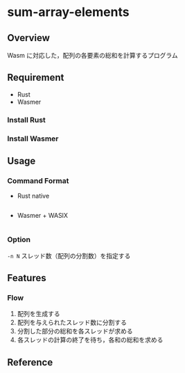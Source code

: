 # sum-array-elements

## Overview
Wasm に対応した，配列の各要素の総和を計算するプログラム


## Requirement
+ Rust
+ Wasmer

### Install Rust
### Install Wasmer

## Usage
### Command Format
+ Rust native
```

```
+ Wasmer + WASIX
```

```
### Option
`-n N`
スレッド数（配列の分割数）を指定する


## Features
### Flow
1. 配列を生成する
2. 配列を与えられたスレッド数に分割する
3. 分割した部分の総和を各スレッドが求める
4. 各スレッドの計算の終了を待ち，各和の総和を求める

## Reference


